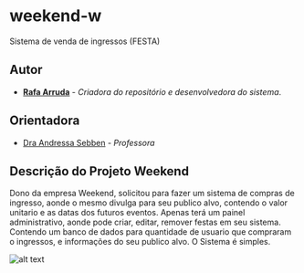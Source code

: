 # weekend-w



Sistema de venda de ingressos (FESTA)


## Autor ##

- **[Rafa Arruda](https://github.com/mazarafa)** - *Criadora do repositório e desenvolvedora do sistema*.


## Orientadora  ##
- [Dra Andressa Sebben](https://github.com/asebben) - *Professora*



## Descrição do Projeto Weekend ##

Dono da empresa Weekend, solicitou para fazer um sistema de compras de ingresso, aonde o mesmo divulga para seu publico alvo, contendo o valor unitario e as datas dos futuros eventos. Apenas terá um painel administrativo, aonde pode criar, editar, remover festas em seu sistema. Contendo um banco de dados para quantidade de usuario que compraram o ingressos, e informações do seu publico alvo. O Sistema é simples.

![alt text](https://github.com/mazarafa/weekend-w/blob/master/Img/vintage/banner_vintage.jpeg)



